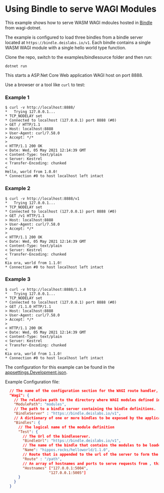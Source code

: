 # Using Bindle to serve WAGI Modules

This example shows how to serve WASM WAGI mdoules hosted in [Bindle](https://github.com/deislabs/bindle) from wagi-dotnet.

The example is configured to load three bindles from a bindle server located at `https://bindle.deislabs.io/v1`. Each bindle contains a single WASM WAGI module with a single hello world type function.

Clone the repo, switch to the examples/bindlesource folder and then run:

``` Console
dotnet run
```

This starts a ASP.Net Core Web application WAGI host on port 8888.

Use a browser or a tool like `curl` to test:

### Example 1

``` Console
$ curl -v http://localhost:8888/
*   Trying 127.0.0.1...
* TCP_NODELAY set
* Connected to localhost (127.0.0.1) port 8888 (#0)
> GET / HTTP/1.1
> Host: localhost:8888
> User-Agent: curl/7.58.0
> Accept: */*
>
< HTTP/1.1 200 OK
< Date: Wed, 05 May 2021 12:14:39 GMT
< Content-Type: text/plain
< Server: Kestrel
< Transfer-Encoding: chunked
<
Hello, world from 1.0.0!
* Connection #0 to host localhost left intact
```

### Example 2

``` Console
$ curl -v http://localhost:8888/v1
*   Trying 127.0.0.1...
* TCP_NODELAY set
* Connected to localhost (127.0.0.1) port 8888 (#0)
> GET /v1 HTTP/1.1
> Host: localhost:8888
> User-Agent: curl/7.58.0
> Accept: */*
>
< HTTP/1.1 200 OK
< Date: Wed, 05 May 2021 12:14:39 GMT
< Content-Type: text/plain
< Server: Kestrel
< Transfer-Encoding: chunked
<
Kia ora, world from 1.1.0!
* Connection #0 to host localhost left intact
```

### Example 3

``` Console
$ curl -v http://localhost:8888/1.1.0
*   Trying 127.0.0.1...
* TCP_NODELAY set
* Connected to localhost (127.0.0.1) port 8888 (#0)
> GET /1.1.0 HTTP/1.1
> Host: localhost:8888
> User-Agent: curl/7.58.0
> Accept: */*
>
< HTTP/1.1 200 OK
< Date: Wed, 05 May 2021 12:14:39 GMT
< Content-Type: text/plain
< Server: Kestrel
< Transfer-Encoding: chunked
<
Kia ora, world from 1.1.0!
* Connection #0 to host localhost left intact
```

The configuration for this example can be found in the [appsettings.Development.json](appsettings.Development.json).

Example Configuration file:

``` json
  // The name of the configuration section for the WAGI route handler, by default this is expected to be called Wagi.
  "Wagi": {
    // The relative path to the directory where WAGI modules defined in this configuration section are to be downloaded to.
    "ModulePath": "modules",
    // The path to a bindle server containing the bindle definitions.
    "BindleServer" : "https://bindle.deislabs.io/v1",
    // A dictionary of one or more bindles to be exposed by the application
    "Bindles": {
      // The logical name of the module definition
      "Test": {
        // The Url of the bindleserver.
        "BindleUrl": "https://bindle.deislabs.io/v1",
        // The name of the bindle that contains the modules to be loaded.
        "Name": "hippos.rocks/helloworld/1.1.0",
        // Route that is appended to the url of the server to form the URL to access the module
        "Route" : "/path",
        // An array of hostnames and ports to serve requests from , this can be used to constrain the endpoints that serve requests if this is not set  then // requests will be served on all endpoints that the application is lsitening on, this value include the port but should not include the scheme.
        "Hostnames" ["127.0.0.1:5004",
                    "127.0.0.1:5005"]
      }
    }
  }

```
